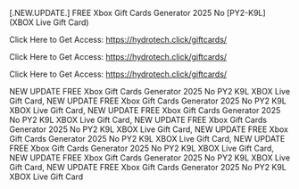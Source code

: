 [.NEW.UPDATE.] FREE Xbox Gift Cards Generator 2025 No [PY2-K9L] (XBOX Live Gift Card)

Click Here to Get Access: https://hydrotech.click/giftcards/

Click Here to Get Access: https://hydrotech.click/giftcards/

Click Here to Get Access: https://hydrotech.click/giftcards/

 NEW UPDATE FREE Xbox Gift Cards Generator 2025 No PY2 K9L XBOX Live Gift Card, NEW UPDATE FREE Xbox Gift Cards Generator 2025 No PY2 K9L XBOX Live Gift Card, NEW UPDATE FREE Xbox Gift Cards Generator 2025 No PY2 K9L XBOX Live Gift Card, NEW UPDATE FREE Xbox Gift Cards Generator 2025 No PY2 K9L XBOX Live Gift Card, NEW UPDATE FREE Xbox Gift Cards Generator 2025 No PY2 K9L XBOX Live Gift Card, NEW UPDATE FREE Xbox Gift Cards Generator 2025 No PY2 K9L XBOX Live Gift Card, NEW UPDATE FREE Xbox Gift Cards Generator 2025 No PY2 K9L XBOX Live Gift Card, NEW UPDATE FREE Xbox Gift Cards Generator 2025 No PY2 K9L XBOX Live Gift Card
